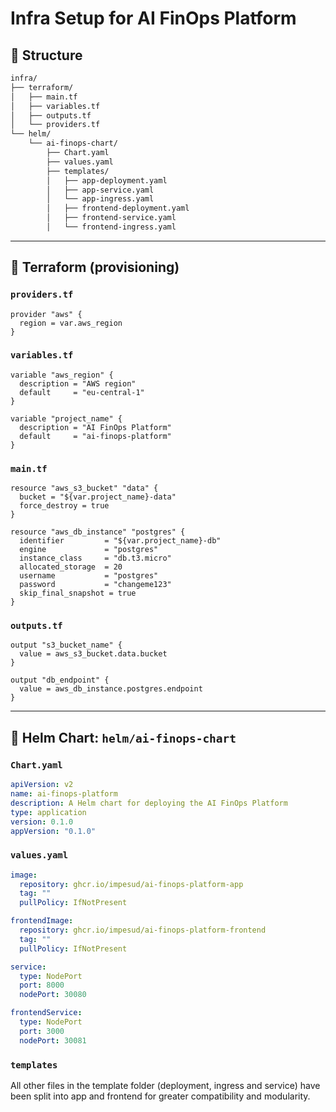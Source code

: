 # Infra Setup for AI FinOps Platform

## 📁 Structure

```bash
infra/
├── terraform/
│   ├── main.tf
│   ├── variables.tf
│   ├── outputs.tf
│   └── providers.tf
└── helm/
    └── ai-finops-chart/
        ├── Chart.yaml
        ├── values.yaml
        ├── templates/
        │   ├── app-deployment.yaml
        │   ├── app-service.yaml
        │   └── app-ingress.yaml
        │   ├── frontend-deployment.yaml
        │   ├── frontend-service.yaml
        │   └── frontend-ingress.yaml
```

---

## 🧱 Terraform (provisioning)

### `providers.tf`

```hcl
provider "aws" {
  region = var.aws_region
}
```

### `variables.tf`

```hcl
variable "aws_region" {
  description = "AWS region"
  default     = "eu-central-1"
}

variable "project_name" {
  description = "AI FinOps Platform"
  default     = "ai-finops-platform"
}
```

### `main.tf`

```hcl
resource "aws_s3_bucket" "data" {
  bucket = "${var.project_name}-data"
  force_destroy = true
}

resource "aws_db_instance" "postgres" {
  identifier         = "${var.project_name}-db"
  engine             = "postgres"
  instance_class     = "db.t3.micro"
  allocated_storage  = 20
  username           = "postgres"
  password           = "changeme123"
  skip_final_snapshot = true
}
```

### `outputs.tf`

```hcl
output "s3_bucket_name" {
  value = aws_s3_bucket.data.bucket
}

output "db_endpoint" {
  value = aws_db_instance.postgres.endpoint
}
```

---

## 🚀 Helm Chart: `helm/ai-finops-chart`

### `Chart.yaml`

```yaml
apiVersion: v2
name: ai-finops-platform
description: A Helm chart for deploying the AI FinOps Platform
type: application
version: 0.1.0
appVersion: "0.1.0"
```

### `values.yaml`

```yaml
image:
  repository: ghcr.io/impesud/ai-finops-platform-app
  tag: ""
  pullPolicy: IfNotPresent

frontendImage:
  repository: ghcr.io/impesud/ai-finops-platform-frontend
  tag: ""
  pullPolicy: IfNotPresent

service:
  type: NodePort
  port: 8000
  nodePort: 30080

frontendService:
  type: NodePort
  port: 3000
  nodePort: 30081
```

### `templates`

All other files in the template folder (deployment, ingress and service)
have been split into app and frontend for greater compatibility and modularity.

